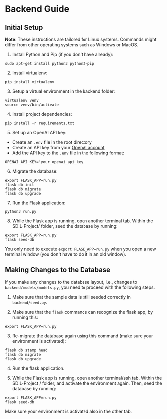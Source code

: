 # Backend Guide

## Initial Setup

**Note**: These instructions are tailored for Linux systems. Commands might differ from other operating systems such as Windows or MacOS.

1. Install Python and Pip (if you don't have already):

```
sudo apt-get install python3 python3-pip
```

2. Install virtualenv:

```
pip install virtualenv
```

3. Setup a virtual environment in the backend folder:

```
virtualenv venv
source venv/bin/activate
```

4. Install project dependencies:

```
pip install -r requirements.txt
```

5. Set up an OpenAI API key:
- Create an `.env` file in the root directory
- Create an API key from your [OpenAI account](https://platform.openai.com/signup/)
- Add the API key to the  `.env` file in the following format:

```plaintext
OPENAI_API_KEY='your_openai_api_key'
```

6. Migrate the database:

```
export FLASK_APP=run.py
flask db init
flask db migrate
flask db upgrade
```

7. Run the Flask application:

```
python3 run.py
```

8. While the Flask app is running, open another terminal tab. Within the SDIL-Project/ folder, seed the database by running:

```
export FLASK_APP=run.py
flask seed-db
```

You only need to execute `export FLASK_APP=run.py` when you open a new terminal window (you don't have to do it in an old window).


## Making Changes to the Database

If you make any changes to the database layout, i.e., changes to `backend/models/models.py`, you need to proceed with the following steps.

1. Make sure that the sample data is still seeded correctly in `backend/seed.py`.

2. Make sure that the `flask` commands can recognize the flask app, by running this:

```
export FLASK_APP=run.py
```

3. Re-migrate the database again using this command (make sure your environment is activated):

```
flask db stamp head
flask db migrate
flask db upgrade
```

4. Run the flask application.

5. While the Flask app is running, open another terminal/ssh tab. Within the SDIL-Project / folder, and activate the environment again. Then, seed the database by running:

```
export FLASK_APP=run.py
flask seed-db
```

Make sure your environment is activated also in the other tab.
